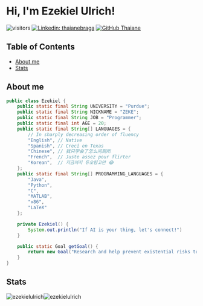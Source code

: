 # Hi, I'm Ezekiel Ulrich!

![visitors](https://vbr.wocr.tk/badge?page_id=ezekielulrich.ezekielulrich)
[![Linkedin: thaianebraga](https://img.shields.io/badge/-ezekielulrich-blue?style=flat-square&logo=Linkedin&logoColor=white&link=https://www.linkedin.com/in/ezekiel-ulrich/)](https://www.linkedin.com/in/ezekiel-ulrich/)
[![GitHub Thaiane](https://img.shields.io/github/followers/ezekielulrich?label=follow&style=social)](https://github.com/ezekielulrich)

## Table of Contents

- [About me](#about-me)
- [Stats](#stats)


## About me
```java
public class Ezekiel {
    public static final String UNIVERSITY = "Purdue";
    public static final String NICKNAME = "ZEKE";
    public static final String JOB = "Programmer";
    public static final int AGE = 20;
    public static final String[] LANGUAGES = {
        // In sharply decreasing order of fluency
        "English", // Native
        "Spanish", // Crecí en Texas
        "Chinese", // 我只学会了怎么问厕所
        "French",  // Juste assez pour flirter
        "Korean",  // 지금까지 듀오링고만 😂
    };
    public static final String[] PROGRAMMING_LANGUAGES = {
        "Java",
        "Python",
        "C",
        "MATLAB",
        "x86",
        "LaTeX"
    };

    private Ezekiel() {
        System.out.println("If AI is your thing, let's connect!")
    }

    public static Goal getGoal() {
        return new Goal("Research and help prevent existential risks to ensure humanity flourishes");
    }
}
```

## Stats

<p><img src="https://github-readme-stats.vercel.app/api?username=ezekielulrich&theme=github_dark_dimmed&hide_border=true&include_all_commits=false&count_private=true" alt="ezekielulrich" /><img src="https://github-readme-stats.vercel.app/api/top-langs/?username=ezekielulrich&theme=github_dark_dimmed&hide_border=true&include_all_commits=true&count_private=true&layout=compact" alt="ezekielulrich" /></p>
